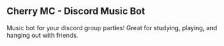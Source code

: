 ## Cherry MC  -  Discord Music Bot

Music bot for your discord group parties!
Great for studying, playing, and hanging out with friends. 
